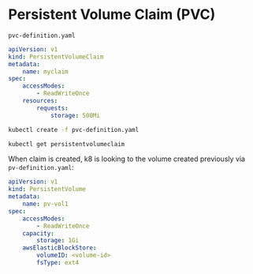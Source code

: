 # Persistent Volume Claim (PVC)
`pvc-definition.yaml`
```yaml
apiVersion: v1
kind: PersistentVolumeClaim
metadata:
    name: myclaim
spec: 
    accessModes:
        - ReadWriteOnce
    resources:
        requests:
            storage: 500Mi
```
```bash
kubectl create -f pvc-definition.yaml

kubectl get persistentvolumeclaim
```
When claim is created, k8 is looking to the volume created previously via `pv-definition.yaml`:
```yaml
apiVersion: v1
kind: PersistentVolume
metadata: 
    name: pv-vol1
spec: 
    accessModes:
        - ReadWriteOnce
    capacity:
        storage: 1Gi
    awsElasticBlockStore:
        volumeID: <volume-id>
        fsType: ext4
```
